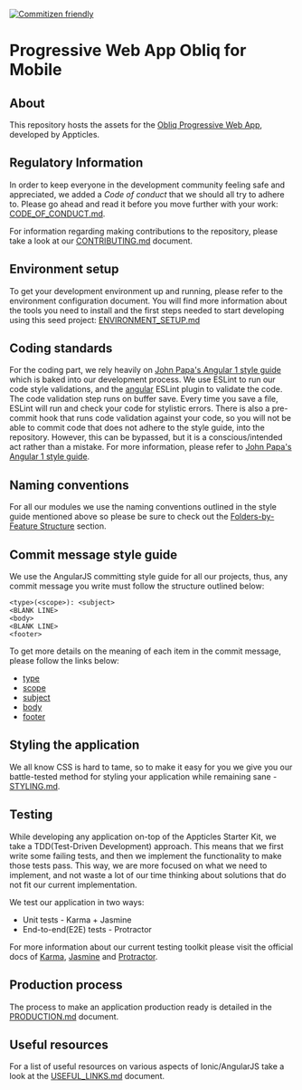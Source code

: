 [![Commitizen friendly](https://img.shields.io/badge/commitizen-friendly-brightgreen.svg)](http://commitizen.github.io/cz-cli/)

# Progressive Web App Obliq for Mobile


## About

This repository hosts the assets for the [Obliq Progressive Web App](https://wpmobilepack.com/mobile-app-themes/obliq.html), developed by Appticles.

## Regulatory Information

In order to keep everyone in the development community feeling safe and appreciated,
we added a *Code of conduct* that we should all try to adhere to. Please go ahead
and read it before you move further with your work: [CODE_OF_CONDUCT.md](CODE_OF_CONDUCT.md).

For information regarding making contributions to the repository, please take a look
at our [CONTRIBUTING.md](CONTRIBUTING.md) document.

## Environment setup

To get your development environment up and running, please refer to the environment
configuration document. You will find more information about the tools you
need to install and the first steps needed to start developing using this seed project:
[ENVIRONMENT_SETUP.md](ENVIRONMENT_SETUP.md)

## Coding standards

For the coding part, we rely heavily on [John Papa's Angular 1 style guide](https://github.com/johnpapa/angular-styleguide/blob/master/a1/README.md) which is baked
into our development process. We use ESLint to run our code style validations, and the [angular](https://www.npmjs.com/package/eslint-plugin-angular)
ESLint plugin to validate the code. The code validation step runs on buffer save.
Every time you save a file, ESLint will run and check your code for stylistic errors.
There is also a pre-commit hook that runs code validation against your code, so you will not be
able to commit code that does not adhere to the style guide, into the repository.
However, this can be bypassed, but it is a conscious/intended act rather than a mistake.
For more information, please refer to [John Papa's Angular 1 style guide](https://github.com/johnpapa/angular-styleguide/blob/master/a1/README.md).

## Naming conventions

For all our modules we use the naming conventions outlined in the style guide mentioned above so please be sure
to check out the [Folders-by-Feature Structure](https://github.com/johnpapa/angular-styleguide/blob/master/a1/README.md#folders-by-feature-structure) section.

## Commit message style guide

We use the AngularJS committing style guide for all our projects, thus, any commit message
you write must follow the structure outlined below:

```
<type>(<scope>): <subject>  
<BLANK LINE>  
<body>  
<BLANK LINE>  
<footer>
```  

To get more details on the meaning of each item in the commit message, please follow the links below:

- [type](https://github.com/angular/angular.js/blob/master/CONTRIBUTING.md#type)
- [scope](https://github.com/angular/angular.js/blob/master/CONTRIBUTING.md#scope)
- [subject](https://github.com/angular/angular.js/blob/master/CONTRIBUTING.md#subject)  
- [body](https://github.com/angular/angular.js/blob/master/CONTRIBUTING.md#body)  
- [footer](https://github.com/angular/angular.js/blob/master/CONTRIBUTING.md#footer)  

## Styling the application

We all know CSS is hard to tame, so to make it easy for you we give you our battle-tested method for styling your application while remaining sane - [STYLING.md](STYLING.md). 

## Testing

While developing any application on-top of the Appticles Starter Kit, we take a TDD(Test-Driven Development)
approach. This means that we first write some failing tests, and then we implement the functionality to make
those tests pass. This way, we are more focused on what we need to implement, and not waste a lot
of our time thinking about solutions that do not fit our current implementation.

We test our application in two ways:

- Unit tests - Karma + Jasmine
- End-to-end(E2E) tests - Protractor

For more information about our current testing toolkit please visit the official docs of [Karma](https://karma-runner.github.io/1.0/index.html), [Jasmine](http://jasmine.github.io/) and [Protractor](http://www.protractortest.org/#/).

## Production process

The process to make an application production ready is detailed in the [PRODUCTION.md](PRODUCTION.md) document.

## Useful resources

For a list of useful resources on various aspects of Ionic/AngularJS take a look at
the [USEFUL_LINKS.md](USEFUL_LINKS.md) document.